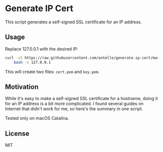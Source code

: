 # Generate IP Cert

This script generates a self-signed SSL certificate for an IP address.

## Usage

Replace 127.0.0.1 with the desired IP:

```sh
curl -sS https://raw.githubusercontent.com/antelle/generate-ip-cert/master/generate-ip-cert.sh |
    bash -s 127.0.0.1
```

This will create two files: `cert.pem` and `key.pem`.

## Motivation

While it's easy to make a self-signed SSL certificate for a hostname, doing it for an IP address
is a bit more complicated. I found several guides on Internet that didn't work for me,
so here's the summary in one script.

Tested only on macOS Catalina.

## License

MIT

